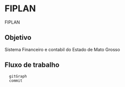 # FIPLAN
FIPLAN

## Objetivo
Sistema Financeiro e contabil do Estado de Mato Grosso

## Fluxo de trabalho

``` mermaid
  gitGraph
  commit
```

